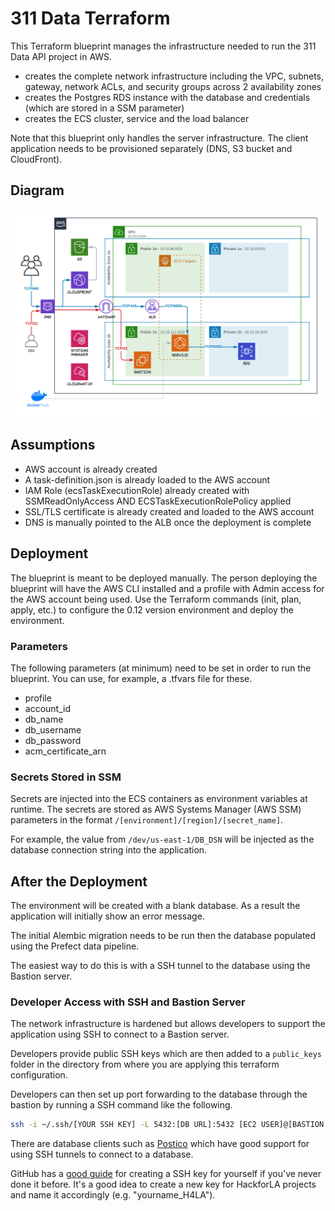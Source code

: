 # 311 Data Terraform

This Terraform blueprint manages the infrastructure needed to run the 311 Data API project in AWS.

- creates the complete network infrastructure including the VPC, subnets, gateway, network ACLs, and security groups across 2 availability zones
- creates the Postgres RDS instance with the database and credentials (which are stored in a SSM parameter)
- creates the ECS cluster, service and the load balancer

Note that this blueprint only handles the server infrastructure. The client application needs to be provisioned separately (DNS, S3 bucket and CloudFront).

## Diagram

![Network diagram](./311-aws-diagram.png)

## Assumptions

- AWS account is already created
- A task-definition.json is already loaded to the AWS account
- IAM Role (ecsTaskExecutionRole) already created with SSMReadOnlyAccess AND ECSTaskExecutionRolePolicy applied
- SSL/TLS certificate is already created and loaded to the AWS account
- DNS is manually pointed to the ALB once the deployment is complete

## Deployment

The blueprint is meant to be deployed manually. The person deploying the blueprint will have the AWS CLI installed and a profile with Admin access for the AWS account being used. Use the Terraform commands (init, plan, apply, etc.) to configure the 0.12 version environment and deploy the environment.

### Parameters

The following parameters (at minimum) need to be set in order to run the blueprint. You can use, for example, a .tfvars file for these.

- profile
- account_id
- db_name
- db_username
- db_password
- acm_certificate_arn

### Secrets Stored in SSM

Secrets are injected into the ECS containers as environment variables at runtime. The secrets are stored as AWS Systems Manager (AWS SSM) parameters in the format ```/[environment]/[region]/[secret_name]```.

For example, the value from ```/dev/us-east-1/DB_DSN``` will be injected as the database connection string into the application.

## After the Deployment

The environment will be created with a blank database. As a result the application will initially show an error message.

The initial Alembic migration needs to be run then the database populated using the Prefect data pipeline.

The easiest way to do this is with a SSH tunnel to the database using the Bastion server.

### Developer Access with SSH and Bastion Server

The network infrastructure is hardened but allows developers to support the application using SSH to connect to a Bastion server.

Developers provide public SSH keys which are then added to a ```public_keys``` folder in the directory from where you are applying this terraform configuration.

Developers can then set up port forwarding to the database through the bastion by running a SSH command like the following.

```bash
ssh -i ~/.ssh/[YOUR SSH KEY] -L 5432:[DB URL]:5432 [EC2 USER]@[BASTION IP]
```

There are database clients such as [Postico](https://eggerapps.at/postico/) which have good support for using SSH tunnels to connect to a database.

GitHub has a [good guide](https://docs.github.com/en/free-pro-team@latest/github/authenticating-to-github/connecting-to-github-with-ssh) for creating a SSH key for yourself if you've never done it before. It's a good idea to create a new key for HackforLA projects and name it accordingly (e.g. "yourname_H4LA").
